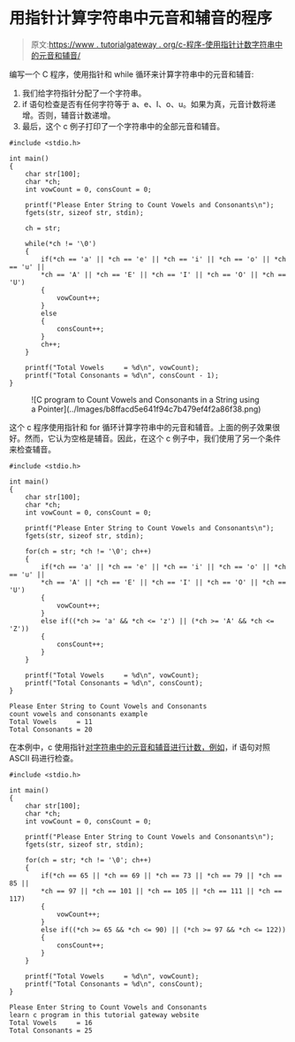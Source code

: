 # 用指针计算字符串中元音和辅音的程序

> 原文:[https://www . tutorialgateway . org/c-程序-使用指针计数字符串中的元音和辅音/](https://www.tutorialgateway.org/c-program-to-count-vowels-and-consonants-in-a-string-using-a-pointer/)

编写一个 C 程序，使用指针和 while 循环来计算字符串中的元音和辅音:

1.  我们给字符指针分配了一个字符串。
2.  if 语句检查是否有任何字符等于 a、e、I、o、u。如果为真，元音计数将递增。否则，辅音计数递增。
3.  最后，这个 c 例子打印了一个字符串中的全部元音和辅音。

```
#include <stdio.h>

int main()
{
    char str[100];
    char *ch;
    int vowCount = 0, consCount = 0;

    printf("Please Enter String to Count Vowels and Consonants\n");
    fgets(str, sizeof str, stdin);

    ch = str;

    while(*ch != '\0')
    {
        if(*ch == 'a' || *ch == 'e' || *ch == 'i' || *ch == 'o' || *ch == 'u' ||
		*ch == 'A' || *ch == 'E' || *ch == 'I' || *ch == 'O' || *ch == 'U')  
        {
            vowCount++;
        }
        else
        {
            consCount++;
        }
        ch++;
    }

	printf("Total Vowels     = %d\n", vowCount);
    printf("Total Consonants = %d\n", consCount - 1);
}

```

<figure class="wp-block-image size-large">![C program to Count Vowels and Consonants in a String using a Pointer](../Images/b8ffacd5e641f94c7b479ef4f2a86f38.png)</figure>

这个 c 程序使用指针和 for 循环计算字符串中的元音和辅音。上面的例子效果很好。然而，它认为空格是辅音。因此，在这个 c 例子中，我们使用了另一个条件来检查辅音。

```
#include <stdio.h>

int main()
{
    char str[100];
    char *ch;
    int vowCount = 0, consCount = 0;

    printf("Please Enter String to Count Vowels and Consonants\n");
    fgets(str, sizeof str, stdin);

    for(ch = str; *ch != '\0'; ch++)
    {
        if(*ch == 'a' || *ch == 'e' || *ch == 'i' || *ch == 'o' || *ch == 'u' ||
		*ch == 'A' || *ch == 'E' || *ch == 'I' || *ch == 'O' || *ch == 'U')  
        {
            vowCount++;
        }
        else if((*ch >= 'a' && *ch <= 'z') || (*ch >= 'A' && *ch <= 'Z'))
        {
            consCount++;
        }
    }

	printf("Total Vowels     = %d\n", vowCount);
    printf("Total Consonants = %d\n", consCount);
}

```

```
Please Enter String to Count Vowels and Consonants
count vowels and consonants example
Total Vowels     = 11
Total Consonants = 20
```

在本例中，c 使用指针[对字符串中的元音和辅音进行计数，例如](https://www.tutorialgateway.org/c-programming-examples/)，if 语句对照 ASCII 码进行检查。

```
#include <stdio.h>

int main()
{
    char str[100];
    char *ch;
    int vowCount = 0, consCount = 0;

    printf("Please Enter String to Count Vowels and Consonants\n");
    fgets(str, sizeof str, stdin);

    for(ch = str; *ch != '\0'; ch++)
    {
        if(*ch == 65 || *ch == 69 || *ch == 73 || *ch == 79 || *ch == 85 ||
		*ch == 97 || *ch == 101 || *ch == 105 || *ch == 111 || *ch == 117)  
        {
            vowCount++;
        }
        else if((*ch >= 65 && *ch <= 90) || (*ch >= 97 && *ch <= 122))
        {
            consCount++;
        }
    }

	printf("Total Vowels     = %d\n", vowCount);
    printf("Total Consonants = %d\n", consCount);
}

```

```
Please Enter String to Count Vowels and Consonants
learn c program in this tutorial gateway website
Total Vowels     = 16
Total Consonants = 25
```